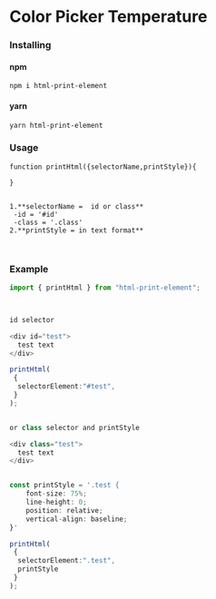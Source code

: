# Color Picker Temperature

### Installing

#### npm

```
npm i html-print-element
```

#### yarn

```
yarn html-print-element
```

### Usage

```
function printHtml({selectorName,printStyle}){

}


1.**selectorName =  id or class**
 -id = '#id'
 -class = '.class'
2.**printStyle = in text format**



```

### Example

```ts
import { printHtml } from "html-print-element";



id selector

<div id="test">
  test text
</div>

printHtml(
 {
  selectorElement:"#test",
 }
);


or class selector and printStyle

<div class="test">
  test text
</div>


const printStyle = '.test {
    font-size: 75%;
    line-height: 0;
    position: relative;
    vertical-align: baseline;
}'

printHtml(
 {
  selectorElement:".test",
  printStyle
 }
);


```
